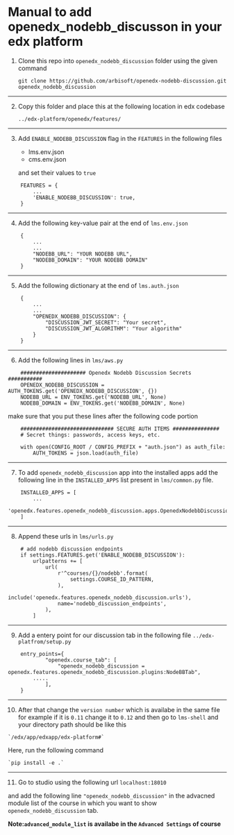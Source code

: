 # Manual to add openedx_nodebb_discusson in your edx platform

1.  Clone this repo into `openedx_nodebb_discussion` folder using the given command

    `git clone https://github.com/arbisoft/openedx-nodebb-discussion.git openedx_nodebb_discussion`

---

2.  Copy this folder and place this at the following location in edx codebase

    `../edx-platform/openedx/features/`

---

3.  Add `ENABLE_NODEBB_DISCUSSION` flag in the `FEATURES` in the following files


    - lms.env.json
    - cms.env.json


    and set their values to   `true`

```
    FEATURES = {
        ...
        'ENABLE_NODEBB_DISCUSSION': true,
    }
```
---

4.  Add the following key-value pair at the end of `lms.env.json`

```
    {
        ...
        ...
        "NODEBB_URL": "YOUR NODEBB URL",
        "NODEBB_DOMAIN": "YOUR NODEBB DOMAIN"
    }
```
---
5. Add the following dictionary at the end of `lms.auth.json`

```
    {
        ...
        ...
        "OPENEDX_NODEBB_DISCUSSION": {
            "DISCUSSION_JWT_SECRET": "Your secret",
            "DISCUSSION_JWT_ALGORITHM": "Your algorithm"
        }
    }
```
---

6. Add the following lines in `lms/aws.py`

```
    ##################### Openedx Nodebb Discussion Secrets ###########
    OPENEDX_NODEBB_DISCUSSION = AUTH_TOKENS.get('OPENEDX_NODEBB_DISCUSSION', {})
    NODEBB_URL = ENV_TOKENS.get('NODEBB_URL', None)
    NODEBB_DOMAIN = ENV_TOKENS.get('NODEBB_DOMAIN', None)

```

   make sure that you put these lines after the following code portion
    
```
    ############################## SECURE AUTH ITEMS ###############
    # Secret things: passwords, access keys, etc.
    
    with open(CONFIG_ROOT / CONFIG_PREFIX + "auth.json") as auth_file:
        AUTH_TOKENS = json.load(auth_file)

```
    

---

7.  To add `openedx_nodebb_discussion` app into the installed apps add the 
    following line in the `INSTALLED_APPS` list present in `lms/common.py` file.

```
    INSTALLED_APPS = [
        ...
        'openedx.features.openedx_nodebb_discussion.apps.OpenedxNodebbDiscussionConfig',
    ]
```

---

8.  Append these urls in `lms/urls.py`

```
    # add nodebb discussion endpoints
    if settings.FEATURES.get('ENABLE_NODEBB_DISCUSSION'):
        urlpatterns += [
            url(
                r'^courses/{}/nodebb'.format(
                    settings.COURSE_ID_PATTERN,
                ),
                include('openedx.features.openedx_nodebb_discussion.urls'),
                name='nodebb_discussion_endpoints',
            ),
        ]
```

---

9.  Add a entery point for our discussion tab in the following file
    `../edx-platfrom/setup.py`

```
    entry_points={
            "openedx.course_tab": [
                "openedx_nodebb_discussion = openedx.features.openedx_nodebb_discussion.plugins:NodeBBTab",
        .....
            ],
    }
```

---

10.  After that change the `version number` which is availabe in the same file for example if it is 
    `0.11` change it to `0.12` and then go to `lms-shell` and your directory path should 
    be like this

    `/edx/app/edxapp/edx-platform#`


   Here, run the following command 

    `pip install -e .`


---

11.  Go to studio using the following url `localhost:18010` 
    
   and add the following line `"openedx_nodebb_discussion"`
   in the advacned module list of the course in which you want to show `openedx_nodebb_discussion` tab.



 **Note:`advanced_module_list` is availabe in the `Advanced Settings` of course**